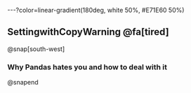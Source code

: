 ---?color=linear-gradient(180deg, white 50%, #E71E60 50%)

## SettingwithCopyWarning @fa[tired]

@snap[south-west]
### Why Pandas hates you and how to deal with it
@snapend
